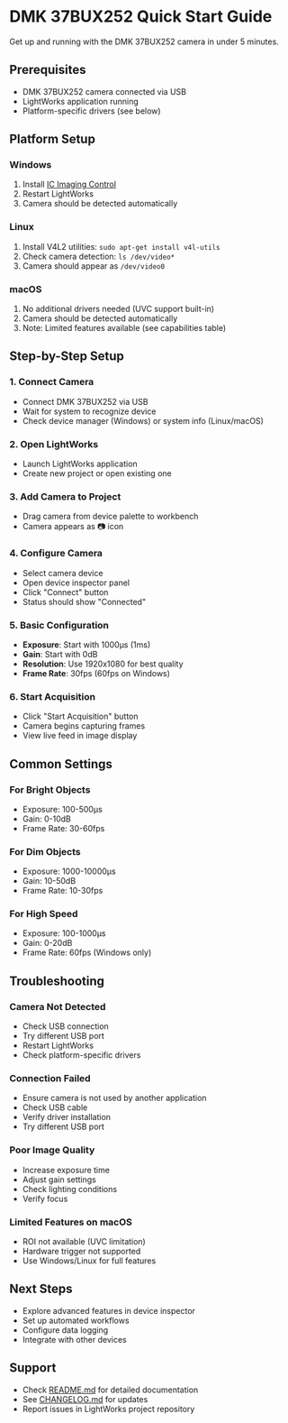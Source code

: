 # DMK 37BUX252 Quick Start Guide

Get up and running with the DMK 37BUX252 camera in under 5 minutes.

## Prerequisites

- DMK 37BUX252 camera connected via USB
- LightWorks application running
- Platform-specific drivers (see below)

## Platform Setup

### Windows
1. Install [IC Imaging Control](https://www.theimagingsource.com/support/downloads/)
2. Restart LightWorks
3. Camera should be detected automatically

### Linux
1. Install V4L2 utilities: `sudo apt-get install v4l-utils`
2. Check camera detection: `ls /dev/video*`
3. Camera should appear as `/dev/video0`

### macOS
1. No additional drivers needed (UVC support built-in)
2. Camera should be detected automatically
3. Note: Limited features available (see capabilities table)

## Step-by-Step Setup

### 1. Connect Camera
- Connect DMK 37BUX252 via USB
- Wait for system to recognize device
- Check device manager (Windows) or system info (Linux/macOS)

### 2. Open LightWorks
- Launch LightWorks application
- Create new project or open existing one

### 3. Add Camera to Project
- Drag camera from device palette to workbench
- Camera appears as 📷 icon

### 4. Configure Camera
- Select camera device
- Open device inspector panel
- Click "Connect" button
- Status should show "Connected"

### 5. Basic Configuration
- **Exposure**: Start with 1000μs (1ms)
- **Gain**: Start with 0dB
- **Resolution**: Use 1920x1080 for best quality
- **Frame Rate**: 30fps (60fps on Windows)

### 6. Start Acquisition
- Click "Start Acquisition" button
- Camera begins capturing frames
- View live feed in image display

## Common Settings

### For Bright Objects
- Exposure: 100-500μs
- Gain: 0-10dB
- Frame Rate: 30-60fps

### For Dim Objects
- Exposure: 1000-10000μs
- Gain: 10-50dB
- Frame Rate: 10-30fps

### For High Speed
- Exposure: 100-1000μs
- Gain: 0-20dB
- Frame Rate: 60fps (Windows only)

## Troubleshooting

### Camera Not Detected
- Check USB connection
- Try different USB port
- Restart LightWorks
- Check platform-specific drivers

### Connection Failed
- Ensure camera is not used by another application
- Check USB cable
- Verify driver installation
- Try different USB port

### Poor Image Quality
- Increase exposure time
- Adjust gain settings
- Check lighting conditions
- Verify focus

### Limited Features on macOS
- ROI not available (UVC limitation)
- Hardware trigger not supported
- Use Windows/Linux for full features

## Next Steps

- Explore advanced features in device inspector
- Set up automated workflows
- Configure data logging
- Integrate with other devices

## Support

- Check [README.md](README.md) for detailed documentation
- See [CHANGELOG.md](CHANGELOG.md) for updates
- Report issues in LightWorks project repository





